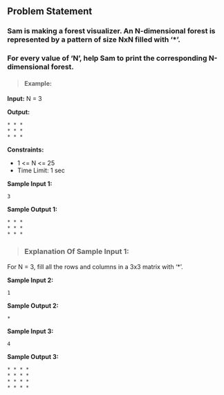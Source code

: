 ## Problem Statement

### Sam is making a forest visualizer. An N-dimensional forest is represented by a pattern of size NxN filled with ‘*’.

### For every value of ‘N’, help Sam to print the corresponding N-dimensional forest.

> #### Example:

**Input:** N = 3

**Output:** 
```
* * *
* * *
* * *
```

**Constraints:**
- 1 <= N <= 25
- Time Limit: 1 sec

**Sample Input 1:**
```
3
```

**Sample Output 1:**
```
* * *
* * *
* * *
```

> ### Explanation Of Sample Input 1:

For N = 3, fill all the rows and columns in a 3x3 matrix with ‘*’.

**Sample Input 2:**
```
1
```

**Sample Output 2:**
```
*
```

**Sample Input 3:**
```
4
```

**Sample Output 3:**
```
* * * *
* * * *
* * * *
* * * *
```
